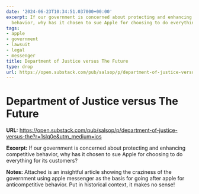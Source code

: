 ```yaml
---
date: '2024-06-23T10:34:51.037000+00:00'
excerpt: If our government is concerned about protecting and enhancing competitive
  behavior, why has it chosen to sue Apple for choosing to do everything for its customers?
tags:
- apple
- government
- lawsuit
- legal
- messenger
title: Department of Justice versus The Future
type: drop
url: https://open.substack.com/pub/salsop/p/department-of-justice-versus-the?r=1slq0e&utm_medium=ios
---
```


# Department of Justice versus The Future

**URL:** https://open.substack.com/pub/salsop/p/department-of-justice-versus-the?r=1slq0e&utm_medium=ios

**Excerpt:** If our government is concerned about protecting and enhancing competitive behavior, why has it chosen to sue Apple for choosing to do everything for its customers?

**Notes:**
Attached is an insightful article showing the craziness of the government using apple messenger as the basis for going after apple for anticompetitive behavior. Put in historical context, it makes no sense!
